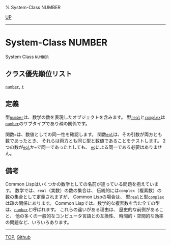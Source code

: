 % System-Class NUMBER

[UP](12.2.html)  

---

# System-Class **NUMBER**


System Class `NUMBER`


## クラス優先順位リスト

[`number`](12.2.number.html),
[`t`](4.4.t-system-class.html)


## 定義

型[`number`](12.2.number.html)は、数学の数を表現したオブジェクトを含みます。
型[`real`](12.2.real.html)と[`complex`](12.2.complex-system-class.html)は
[`number`](12.2.number.html)のサブタイプであり疎の関係です。

関数`=`は、数値としての同一性を確認します。
関数[`eql`](5.3.eql-function.html)は、その引数が両方とも数であったとき、
それらは両方とも同じ型と数値であることをテストします。
2つの数が[`eql`](5.3.eql-function.html)か`=`で同一であったとしても、
[`eq`](5.3.eq.html)による同一である必要はありません。


## 備考

Common Lispはいくつかの数学としての名前が違っている問題を抱えています。
数学では、`real`（実数）の数の集合は、
伝統的には`complex`（複素数）の数の集合として定義されますが、
Common Lispの場合は、
型[`real`](12.2.real.html)と型[`complex`](12.2.complex-system-class.html)は疎の関係にあります。
Common Lispでは、数学的な複素数を含む全ての型は、[`number`](12.2.number.html)と呼ばれます。
これらの違いがある理由は、
歴史的な前例があること、
他の多くの一般的なコンピュータ言語との互換性、
時間的・空間的な効率の問題など、いろいろあります。


---
[TOP](index.html),  [Github](https://github.com/nptcl/npt-japanese)

